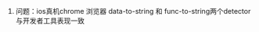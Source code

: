 <!--
 * @Author: tackchen
 * @Date: 2022-01-06 00:09:44
 * @LastEditors: tackchen
 * @LastEditTime: 2022-01-06 00:11:25
 * @FilePath: /disable-devtool/helper/todo.md
 * @Description: Coding something
-->
1. 问题：ios真机chrome 浏览器 data-to-string 和 func-to-string两个detector与开发者工具表现一致
